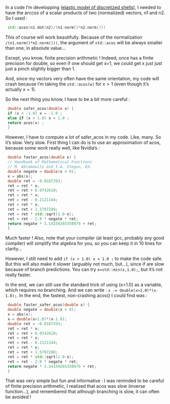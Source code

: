 [//]: # ( __WEIGHT__ 10 )
[//]: # ( __TITLE__ A fast way to compute arcCos )

In a code I’m developping ([elastic model of discretized shells](https://github.com/SergeDmi/LimeSurf)), I needed to have the arccos of a scalar products of two (normalized) vectors, n1 and n2. So I used :

```cpp
 std::acos(n1.dot(n2)/(n1.norm()*n2.norm()))
```

This of course will work beautifully. Because of the normalization ```/(n1.norm()*n2.norm()))```, the argument of ```std::acos``` will be always smaller than one, in absolute value...  

Except, you know, finite precision arithmetic ! Indeed, once has a finite precision for double, so even if one should get x=1, we could get x just just just a pinch slightly bigger than 1.  

And, since my vectors very often have the same orientation, my code will crash because I’m taking the ```std::acos(w)``` for $x>1$ (even though it’s actually $x=1$).  

So the next thing you know, I have to be a bit more careful :  
```cpp
 double safer_acos(double x) {
 if (x < -1.0) x = -1.0 ;
 else if (x > 1.0) x = 1.0 ;
 return acos(x) ;
 }
```

However, I have to compute a lot of safer_acos in my code. Like, many. So it’s slow. Very slow. First thing I can do is to use an approximation of acos, because some work really well, like Nvidia’s :
```cpp
 double faster_acos(double x) {
 // Handbook of Mathematical Functions
 // M. Abramowitz and I.A. Stegun, Ed.
 double negate = double(x < 0);
 x = abs(x);
 double ret = -0.0187293;
 ret = ret * x;
 ret = ret + 0.0742610;
 ret = ret * x;
 ret = ret - 0.2121144;
 ret = ret * x;
 ret = ret + 1.5707288;
 ret = ret * std::sqrt(1.0-x);
 ret = ret - 2.0 * negate * ret;
 return negate * 3.14159265358979 + ret;
 }
```

Much faster ! Also, note that your compiler (at least gcc, probably any good compiler) will simplify the algebra for you, so you can keep it in 10 lines for clarity…  

However, I still need to add ```if (x > 1.0) x = 1.0 ;``` to make the code safe. But this will also make it slower (arguably not much, but...), since if are slow because of branch predictions. You can try ```x=std::min(x,1.0);```, but it’s not really faster.  

In the end, we can still use the standard trick of using (x>1.0) as a variable, which requires no branching. And we can write : ```x -= double(x>1.0)*(x-1.0);```. In the end, the fastest, non-crashing acos() I could find was : 
```cpp
 double faster_safer_acos(double x) {
 double negate = double(x < 0);
 x = abs(x);
 x-= double(x>1.0)*(x-1.0);
 double ret = -0.0187293;
 ret = ret * x;
 ret = ret + 0.0742610;
 ret = ret * x;
 ret = ret - 0.2121144;
 ret = ret * x;
 ret = ret + 1.5707288;
 ret = ret * std::sqrt(1.0-x);
 ret = ret - 2.0 * negate * ret;
 return negate * 3.14159265358979 + ret;
 }
```

That was very simple but fun and informative : I was reminded to be careful of finite precision arithmetic, I realized that acos was slow (inverse function…), and remembered that although branching is slow, it can often be avoided !

